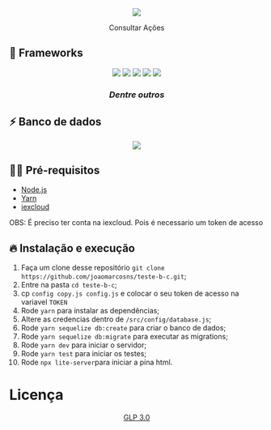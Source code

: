 <div align="center">
    <p><img src="https://emojis.slackmojis.com/emojis/images/1589323974/9036/stonks.png"></p>
    <p>Consultar Ações</p>
</div>  
    

## 🚀 Frameworks

<div align="center">
    <img src="https://img.shields.io/badge/Node.js-339933?style=for-the-badge&logo=nodedotjs&logoColor=white">
    <img src="https://img.shields.io/badge/Jest-C21325?style=for-the-badge&logo=jest&logoColor=white">
    <img src="https://img.shields.io/badge/Yarn-2C8EBB?style=for-the-badge&logo=yarn&logoColor=white">
    <img src="https://img.shields.io/badge/Express.js-000000?style=for-the-badge&logo=express&logoColor=white">
    <img src="https://img.shields.io/badge/Bootstrap-563D7C?style=for-the-badge&logo=bootstrap&logoColor=white">
    <h3><i>Dentre outros</i></h3>
</div>

## ⚡ Banco de dados 

<div align="center">
    <img src="https://img.shields.io/badge/MySQL-00000F?style=for-the-badge&logo=mysql&logoColor=white">
</div>

## ✋🏻 Pré-requisitos
- [Node.js](https://nodejs.org/en/)
- [Yarn](https://yarnpkg.com/pt-BR/docs/install)
- [iexcloud](https://iexcloud.io/)
<p>OBS: É preciso ter conta na iexcloud. Pois é necessario um token de acesso</p>

## 🔥 Instalação e execução

1. Faça um clone desse repositório `git clone https://github.com/joaomarcosns/teste-b-c.git`;
2. Entre na pasta `cd teste-b-c`;
3. cp `config copy.js config.js` e colocar o seu token de acesso na variavel `TOKEN`
4. Rode `yarn` para instalar as dependências;
5. Altere as credencias dentro de `/src/config/database.js`;
6. Rode `yarn sequelize db:create` para criar o banco de dados;
7. Rode `yarn sequelize db:migrate` para executar as migrations;
8. Rode `yarn dev` para iniciar o servidor;
9. Rode `yarn test` para iniciar os testes;
10. Rode `npx lite-server`para iniciar a pina html.

# Licença

<div align="center">
    <a href="https://github.com/joaomarcosns/teste-b-c/blob/main/LICENSE.md">GLP 3.0</a>
</div>
